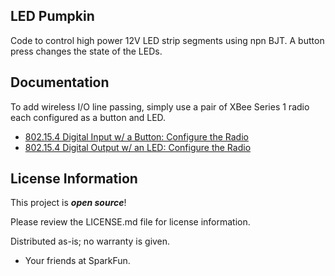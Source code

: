 LED Pumpkin
-------------------
Code to control high power 12V LED strip segments using npn BJT. A button press changes the state of the LEDs.
 
Documentation
-------------------

To add wireless I/O line passing, simply use a pair of XBee Series 1 radio each configured as a button and LED. 

* [802.15.4 Digital Input w/ a Button: Configure the Radio](https://www.digi.com/blog/xbee/802-15-4-digital-input-with-a-button/3/)
* [802.15.4 Digital Output w/ an LED: Configure the Radio](https://www.digi.com/blog/xbee/802-15-4-digital-output-with-an-led/3/) 
 
License Information
-------------------

This project is _**open source**_! 

Please review the LICENSE.md file for license information. 

Distributed as-is; no warranty is given.

- Your friends at SparkFun.
